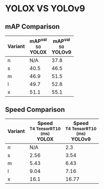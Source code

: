 ---
---

# YOLOX VS YOLOv9

## mAP Comparison

| **Variant** | <center><span style='width: 400px;'>**mAP<sup>val<br>50**<br>**YOLOX**</span></center> | <center><span style='width: 400px;'>**mAP<sup>val<br>50**<br>**YOLOv9**</span></center> |
| ----------- | -------------------------------------------------------------------------------------- | --------------------------------------------------------------------------------------- |
| n           | N/A                                                                                    | 37.8                                                                                    |
| s           | 40.5                                                                                   | 46.5                                                                                    |
| m           | 46.9                                                                                   | 51.5                                                                                    |
| l           | 49.7                                                                                   | 52.8                                                                                    |
| x           | 51.1                                                                                   | 55.1                                                                                    |

## Speed Comparison

| **Variant** | <center><span style='width: 200px;'>**Speed**<br><sup>T4 TensorRT10<br>(ms)</sup><br>**YOLOX**</span></center> | <center><span style='width: 200px;'>**Speed**<br><sup>T4 TensorRT10<br>(ms)</sup><br>**YOLOv9**</span></center> |
| ----------- | -------------------------------------------------------------------------------------------------------------- | --------------------------------------------------------------------------------------------------------------- |
| n           | N/A                                                                                                            | 2.3                                                                                                             |
| s           | 2.56                                                                                                           | 3.54                                                                                                            |
| m           | 5.43                                                                                                           | 6.43                                                                                                            |
| l           | 9.04                                                                                                           | 7.16                                                                                                            |
| x           | 16.1                                                                                                           | 16.77                                                                                                           |
